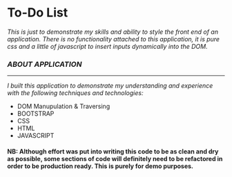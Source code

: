 # To-Do List
_This is just to demonstrate my skills and ability to style the front end of an application. There is no functionality attached to this application, it is pure css and a little of javascript to insert inputs dynamically into the DOM._

### _ABOUT APPLICATION_
---

_I built this application to demonstrate my understanding and experience with the following techniques and technologies:_

* DOM Manupulation & Traversing
* BOOTSTRAP 
* CSS 
* HTML
* JAVASCRIPT

#### NB: Although effort was put into writing this code to be as clean and dry as possible, some sections of code will definitely need to be refactored in order to be production ready. This is purely for demo purposes. 


